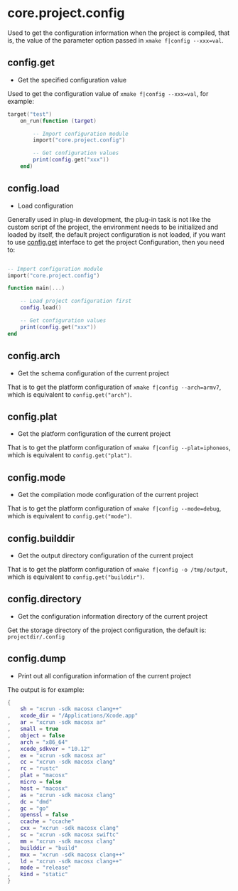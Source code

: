 
# core.project.config

Used to get the configuration information when the project is compiled, that is, the value of the parameter option passed in `xmake f|config --xxx=val`.

## config.get

- Get the specified configuration value

Used to get the configuration value of `xmake f|config --xxx=val`, for example:

```lua
target("test")
    on_run(function (target)

        -- Import configuration module
        import("core.project.config")

        -- Get configuration values
        print(config.get("xxx"))
    end)
```

## config.load

- Load configuration

Generally used in plug-in development, the plug-in task is not like the custom script of the project, the environment needs to be initialized
and loaded by itself, the default project configuration is not loaded, if you want to use [config.get](#config-get) interface to get the project Configuration, then you need to:

```lua

-- Import configuration module
import("core.project.config")

function main(...)

    -- Load project configuration first
    config.load()

    -- Get configuration values
    print(config.get("xxx"))
end
```

## config.arch

- Get the schema configuration of the current project

That is to get the platform configuration of `xmake f|config --arch=armv7`, which is equivalent to `config.get("arch")`.

## config.plat

- Get the platform configuration of the current project

That is to get the platform configuration of `xmake f|config --plat=iphoneos`, which is equivalent to `config.get("plat")`.

## config.mode

- Get the compilation mode configuration of the current project

That is to get the platform configuration of `xmake f|config --mode=debug`, which is equivalent to `config.get("mode")`.

## config.builddir

- Get the output directory configuration of the current project

That is to get the platform configuration of `xmake f|config -o /tmp/output`, which is equivalent to `config.get("builddir")`.

## config.directory

- Get the configuration information directory of the current project

Get the storage directory of the project configuration, the default is: `projectdir/.config`

## config.dump

- Print out all configuration information of the current project

The output is for example:

```lua
{
    sh = "xcrun -sdk macosx clang++"
,   xcode_dir = "/Applications/Xcode.app"
,   ar = "xcrun -sdk macosx ar"
,   small = true
,   object = false
,   arch = "x86_64"
,   xcode_sdkver = "10.12"
,   ex = "xcrun -sdk macosx ar"
,   cc = "xcrun -sdk macosx clang"
,   rc = "rustc"
,   plat = "macosx"
,   micro = false
,   host = "macosx"
,   as = "xcrun -sdk macosx clang"
,   dc = "dmd"
,   gc = "go"
,   openssl = false
,   ccache = "ccache"
,   cxx = "xcrun -sdk macosx clang"
,   sc = "xcrun -sdk macosx swiftc"
,   mm = "xcrun -sdk macosx clang"
,   builddir = "build"
,   mxx = "xcrun -sdk macosx clang++"
,   ld = "xcrun -sdk macosx clang++"
,   mode = "release"
,   kind = "static"
}
```
